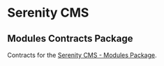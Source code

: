 # Serenity CMS
## Modules Contracts Package

Contracts for the [Serenity CMS - Modules Package](https://github.com/serenity-cms/modules).
